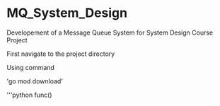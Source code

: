 # MQ_System_Design
Developement of a Message Queue System for System Design Course Project

First navigate to the project directory

Using command 

'go mod download'

'''python
func()
